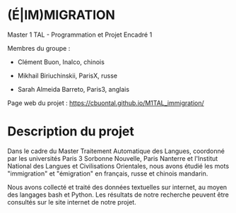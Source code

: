 # (É|IM)MIGRATION
Master 1 TAL - Programmation et Projet Encadré 1

Membres du groupe :

- Clément Buon, Inalco, chinois

- Mikhail Biriuchinskii, ParisX, russe

- Sarah Almeida Barreto, Paris3, anglais

Page web du projet : https://cbuontal.github.io/M1TAL_immigration/

# Description du projet

Dans le cadre du Master Traitement Automatique des Langues, coordonné par les universités Paris 3 Sorbonne Nouvelle, Paris Nanterre et l'Institut National des Langues et Civilisations Orientales, nous avons étudié les mots "immigration" et "émigration" en français, russe et chinois mandarin.

Nous avons collecté et traité des données textuelles sur internet, au moyen des langages bash et Python. Les résultats de notre recherche peuvent être consultés sur le site internet de notre projet.
